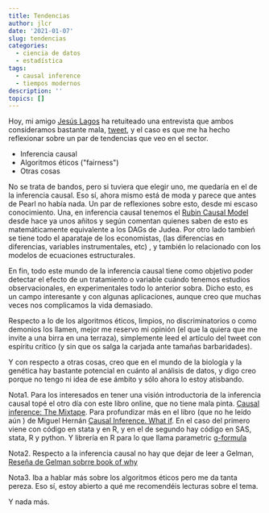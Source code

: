 ```yaml
---
title: Tendencias
author: jlcr
date: '2021-01-07'
slug: tendencias
categories:
  - ciencia de datos
  - estadística
tags:
  - causal inference
  - tiempos modernos
description: ''
topics: []
---
```



Hoy, mi amigo [Jesús Lagos](https://twitter.com/Vdot_Spain/) ha retuiteado una entrevista que ambos consideramos bastante mala, [tweet](https://twitter.com/Vdot_Spain/status/1347011421423497219), y el caso es que me ha hecho reflexionar sobre un par de tendencias que veo en el sector. 

* Inferencia causal
* Algoritmos éticos ("fairness")
* Otras cosas


No se trata de bandos, pero si tuviera que elegir uno, me quedaría en el de la inferencia causal. Eso sí, ahora mismo está de moda y parece que antes de Pearl no había nada. Un par de reflexiones sobre esto, desde mi escaso conocimiento. 
Una, en inferencia causal tenemos el [Rubin Causal Model](https://en.wikipedia.org/wiki/Rubin_causal_model) desde hace ya unos añitos y según comentan quienes saben de esto es matemáticamente equivalente a los DAGs de Judea.
Por otro lado tambień se tiene todo el aparataje de los economistas, (las diferencias en diferencias, variables instrumentales, etc) , y también lo relacionado con los modelos de ecuaciones estructurales.  

En fin, todo este mundo de la inferencia causal tiene como objetivo poder detectar el efecto de un tratamiento o variable cuándo tenemos estudios observacionales, en experimentales todo lo anterior sobra. Dicho esto, es un campo interesante y con algunas aplicaciones, aunque creo que muchas veces nos complicamos la vida demasiado. 


Respecto a lo de los algoritmos éticos, limpios, no discriminatorios o como demonios los llamen, mejor me reservo mi opinión (el que la quiera que me invite a una birra en una terraza), simplemente leed el artículo del tweet con espíritu crítico (y sin que os salga la carjada ante tamañas barbaridades). 

Y con respecto a otras cosas, creo que en el mundo de la biología y la genética hay bastante potencial en cuánto al análisis de datos, y digo creo porque no tengo ni idea de ese ámbito y sólo ahora lo estoy atisbando. 


Nota1. Para los interesados en tener una visión introductoria de la inferencia causal topé el otro día con este libro online, que no tiene mala pinta. [Causal inference: The Mixtape](https://mixtape.scunning.com/index.html). Para profundizar más en el libro (que no he leído aún ) de Miguel Hernán [Causal Inference. What if](https://www.hsph.harvard.edu/miguel-hernan/causal-inference-book/). En el caso del primero viene con código en stata y en R, y en el de segundo hay código en SAS, stata, R y python. Y librería en R para lo que llama parametric [g-formula](https://github.com/CausalInference/gfoRmula) 

Nota2. Respecto a la inferencia causal no hay que dejar de leer a Gelman, [Reseña de Gelman sobrre book of why](https://statmodeling.stat.columbia.edu/2019/01/08/book-pearl-mackenzie/)

Nota3. Iba a hablar más sobre los algoritmos éticos pero me da tanta pereza. Eso sí, estoy abierto a qué me recomendéis lecturas sobre el tema. 

Y nada más.
